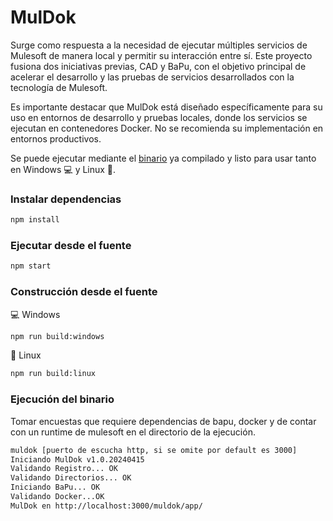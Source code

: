 # MulDok
Surge como respuesta a la necesidad de ejecutar múltiples servicios de Mulesoft de manera local y permitir su interacción entre sí. Este proyecto fusiona dos iniciativas previas, CAD y BaPu, con el objetivo principal de acelerar el desarrollo y las pruebas de servicios desarrollados con la tecnología de Mulesoft.

Es importante destacar que MulDok está diseñado específicamente para su uso en entornos de desarrollo y pruebas locales, donde los servicios se ejecutan en contenedores Docker. No se recomienda su implementación en entornos productivos.

Se puede ejecutar mediante el [binario](https://github.com/bernardosegura/CAD/releases/tag/v0.2-Beta) ya compilado y listo para usar tanto en Windows 💻 y Linux 🐧.

### Instalar dependencias
```bash
npm install
```
### Ejecutar desde el fuente
```bash
npm start
```
### Construcción desde el fuente
💻 Windows
```bash 
npm run build:windows
```
🐧 Linux
```bash 
npm run build:linux
```
### Ejecución del binario
Tomar encuestas que requiere dependencias de bapu, docker y de contar con un runtime de mulesoft en el directorio de la ejecución.
```bash
muldok [puerto de escucha http, si se omite por default es 3000]
Iniciando MulDok v1.0.20240415
Validando Registro... OK
Validando Directorios... OK
Iniciando BaPu... OK
Validando Docker...OK
MulDok en http://localhost:3000/muldok/app/
```
